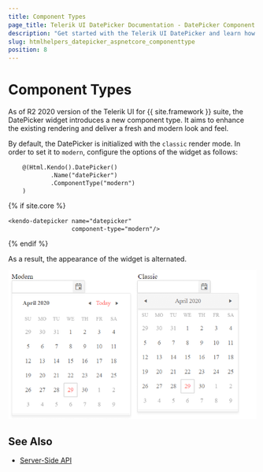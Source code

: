 ```yaml
---
title: Component Types
page_title: Telerik UI DatePicker Documentation - DatePicker Component Types
description: "Get started with the Telerik UI DatePicker and learn how to enable the modern component type."
slug: htmlhelpers_datepicker_aspnetcore_componenttype
position: 8
---
```


# Component Types

As of R2 2020 version of the Telerik UI for {{ site.framework }} suite, the DatePicker widget introduces a new component type. It aims to enhance the existing rendering and deliver a fresh and modern look and feel. 

By default, the DatePicker is initialized with the `classic` render mode. In order to set it to `modern`, configure the options of the widget as follows:

```HtmlHelper
    @(Html.Kendo().DatePicker()
            .Name("datePicker")
            .ComponentType("modern")
    )
```
{% if site.core %}
```TagHelper
<kendo-datepicker name="datepicker"
                  component-type="modern"/>
```
{% endif %}


As a result, the appearance of the widget is alternated. 

![{{ site.product_short }} Comparison between the component types](../../../images/modern-classic-datepicker.png)

## See Also

* [Server-Side API](/api/datepicker)
